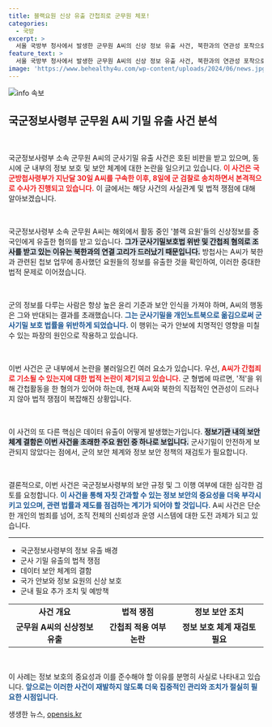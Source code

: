 ```yaml
---
title: 블랙요원 신상 유출 간첩죄로 군무원 체포!
categories:
  - 국방
excerpt: >
  서울 국방부 청사에서 발생한 군무원 A씨의 신상 정보 유출 사건, 북한과의 연관성 포착으로 간첩 혐의까지 적용! 블랙 요원들의 신상이 중국에 넘어간 충격적인 경과, 클릭해서 자세히 알아보세요!
feature_text: >
  서울 국방부 청사에서 발생한 군무원 A씨의 신상 정보 유출 사건, 북한과의 연관성 포착으로 간첩 혐의까지 적용! 블랙 요원들의 신상이 중국에 넘어간 충격적인 경과, 클릭해서 자세히 알아보세요!
image: 'https://www.behealthy4u.com/wp-content/uploads/2024/06/news.jpg'
---
```


<p><img src="https://www.behealthy4u.com/wp-content/uploads/2024/06/news.jpg" alt="info 속보" /></p>

<h2 data-ke-size="size26">국군정보사령부 군무원 A씨 기밀 유출 사건 분석</h2>

<p data-ke-size="size16">&nbsp;</p>

<p>국군정보사령부 소속 군무원 A씨의 군사기밀 유출 사건은 호된 비판을 받고 있으며, 동시에 군 내부의 정보 보호 및 보안 체계에 대한 논란을 일으키고 있습니다. <b><span style="color: #ee2323;">이 사건은 국군방첩사령부가 지난달 30일 A씨를 구속한 이후, 8일에 군 검찰로 송치하면서 본격적으로 수사가 진행되고 있습니다.</span></b> 이 글에서는 해당 사건의 사실관계 및 법적 쟁점에 대해 알아보겠습니다.</p>

<p data-ke-size="size16">&nbsp;</p>

<p>국군정보사령부 소속 군무원 A씨는 해외에서 활동 중인 '블랙 요원'들의 신상정보를 중국인에게 유출한 혐의를 받고 있습니다. <b><span style="background-color: #21538527;">그가 군사기밀보호법 위반 및 간첩죄 혐의로 조사를 받고 있는 이유는 북한과의 연결 고리가 드러났기 때문입니다.</span></b> 방첩사는 A씨가 북한과 관련된 첩보 업무에 종사했던 요원들의 정보를 유출한 것을 확인하여, 이러한 중대한 법적 문제로 이어졌습니다.</p>

<p data-ke-size="size16">&nbsp;</p>

<p>군의 정보를 다루는 사람은 항상 높은 윤리 기준과 보안 인식을 가져야 하며, A씨의 행동은 그와 반대되는 결과를 초래했습니다. <b><span style="color: #1a5490;">그는 군사기밀을 개인노트북으로 옮김으로써 군사기밀 보호 법률을 위반하게 되었습니다.</span></b> 이 행위는 국가 안보에 치명적인 영향을 미칠 수 있는 파장의 원인으로 작용하고 있습니다.</p>

<p data-ke-size="size16">&nbsp;</p>

<p>이번 사건은 군 내부에서 논란을 불러일으킨 여러 요소가 있습니다. 우선, <b><span style="color: #ee2323;">A씨가 간첩죄로 기소될 수 있는지에 대한 법적 논란이 제기되고 있습니다.</span></b> 군 형법에 따르면, '적'을 위해 간첩활동을 한 혐의가 있어야 하는데, 현재 A씨와 북한의 직접적인 연관성이 드러나지 않아 법적 쟁점이 복잡해진 상황입니다. </p>

<p data-ke-size="size16">&nbsp;</p>

<p>이 사건의 또 다른 핵심은 데이터 유출이 어떻게 발생했는가입니다. <b><span style="background-color: #21538527;">정보기관 내의 보안 체계 결함은 이번 사건을 초래한 주요 원인 중 하나로 보입니다.</span></b> 군사기밀이 안전하게 보관되지 않았다는 점에서, 군의 보안 체계와 정보 보안 정책의 재검토가 필요합니다. </p>

<p data-ke-size="size16">&nbsp;</p>

<p>결론적으로, 이번 사건은 국군정보사령부의 보안 규정 및 그 이행 여부에 대한 심각한 검토를 요청합니다. <b><span style="color: #1a5490;">이 사건을 통해 자칫 간과할 수 있는 정보 보안의 중요성을 더욱 부각시키고 있으며, 관련 법률과 제도를 점검하는 계기가 되어야 할 것입니다.</span></b> A씨 사건은 단순한 개인의 범죄를 넘어, 조직 전체의 신뢰성과 운영 시스템에 대한 도전 과제가 되고 있습니다.</p>

<hr>

<ul>
<li>국군정보사령부의 정보 유출 배경</li>
<li>군사 기밀 유출의 법적 쟁점</li>
<li>데이터 보안 체계의 결함</li>
<li>국가 안보와 정보 요원의 신상 보호</li>
<li>군내 필요 추가 조치 및 예방책</li>
</ul>

<table style="width: 100%;">
<tr>
<td style="text-align: center; height: 17px;"><b>사건 개요</b></td>
<td style="text-align: center; height: 17px;"><b>법적 쟁점</b></td>
<td style="text-align: center; height: 17px;"><b>정보 보안 조치</b></td>
</tr>
<tr>
<td style="text-align: center; height: 17px;"><b>군무원 A씨의 신상정보 유출</b></td>
<td style="text-align: center; height: 17px;"><b>간첩죄 적용 여부 논란</b></td>
<td style="text-align: center; height: 17px;"><b>정보 보호 체계 재검토 필요</b></td>
</tr>
</table>

<p data-ke-size="size16">&nbsp;</p>

<p>이 사례는 정보 보호의 중요성과 이를 준수해야 할 이유를 분명히 사실로 나타내고 있습니다. <b><span style="color: #1a5490;">앞으로는 이러한 사건이 재발하지 않도록 더욱 집중적인 관리와 조치가 절실히 필요한 시점입니다.</span></b></p>
생생한 뉴스, <a href="https://opensis.kr" rel="dofollow">opensis.kr</a>


